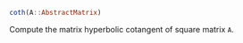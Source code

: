 ```julia
coth(A::AbstractMatrix)
```

Compute the matrix hyperbolic cotangent of square matrix `A`.
